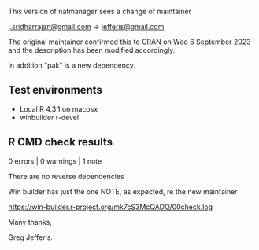 This version of natmanager sees a change of maintainer

j.sridharrajan@gmail.com -> jefferis@gmail.com

The original maintainer confirmed this to CRAN on Wed 6 September 2023 and
the description has been modified accordingly.

In addition "pak" is a new dependency.

## Test environments

* Local R 4.3.1 on macosx
* winbuilder r-devel

## R CMD check results

0 errors | 0 warnings | 1 note

There are no reverse dependencies 

Win builder has just the one NOTE, as expected, re the new maintainer

https://win-builder.r-project.org/mk7cS3McQADQ/00check.log

Many thanks,

Greg Jefferis.
